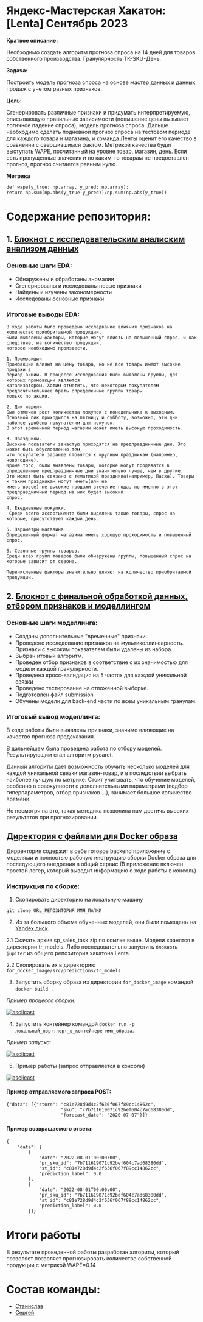 # Яндекс-Мастерская Хакатон: [Lenta] Сентябрь 2023

**Краткое описание:**

Необходимо создать алгоритм прогноза спроса на 14 дней для товаров собственного
производства. Гранулярность ТК-SKU-День.

**Задача:**

Построить модель прогноза спроса на основе мастер данных и данных продаж с учетом разных
признаков.

**Цель:**

Сгенерировать различные признаки и придумать интерпретируемую, описывающую правильные
зависимости (повышение цены вызывает логичное падение спроса), модель прогноза спроса.
Дальше необходимо сделать подневной прогноз спроса на тестовом периоде для каждого товара
и магазина, и команда Ленты оценит его качество в сравнении с свершившимся фактом.
Метрикой качества будет выступать WAPE, посчитанный на уровне товар, магазин, день. Если
есть пропущенные значения и по каким-то товарам не предоставлен прогноз, прогноз считается
равным нулю.

**Метрика**
```
def wape(y_true: np.array, y_pred: np.array):
return np.sum(np.abs(y_true-y_pred))/np.sum(np.abs(y_true))
```

# Содержание репозитория:

## 1. [Блокнот с исследовательским аналиским анализом данных](https://github.com/GreyGreyWolf/Hackathons/blob/master/Lenta/lenta_x_hackathon_eda_by_ds_team_17.ipynb)
### Основные шаги EDA:
 - Обнаружены и обработаны аномалии
 - Сгенерированы и исследованы новые признаки
 - Найдены и изучены закономерности
 - Исследованы основные признаки

### Итоговые выводы EDA:

    В ходе работы было проведено исследвание влияния признаков на количество приобритаемой продукции.
    Были выявлены факторы, которые могут влиять на повышенный спрос, и как следствие, на количество продукции,
    которое необходимо произвести.
    
    1. Промоакции
    Промоакции влияют на цену товара, но не все товары имеют высокие продажи в 
    период акции. В процессе исследования были выявлены группы, для которых промоакции являются 
    катализатором. Хотим отметить, что некоторым покупателям предпочтительннее брать определенные группы товары
    только по акции.
    
    2. Дни недели
    Был отмечен рост количества покупок с понедельника к выходным. 
    Основной пик приходился на пятницу и субботу, возможно, эти дни наболее удобены покупателям для покупок.
    В этот временной период магазин может иметь высокую проходимость.
    
    3. Праздники.
    Высокие показатели зачастую приходятся на предпраздничные дни. Это может быть обусловленно тем, 
    что покупатели заранее гтовятся к крупным праздникам (например, новогодние). 
    Кроме того, были выявлены товары, которые могут продаватся в 
    определенные предпраздничные дни значительно лучше, чем в другие. 
    Это может быть связано с тематикой праздника(например, Пасха). Товары к таким праздникам могут иметь(или не 
    иметь вовсе) не высокие продажи втечение года, но именно в этот предпраздничный период на них будет высокий 
    спрос.
    
    4. Ежедневные покупки.
     Среди всего ассортимента были выделены такие товары, спрос на которые, присутствует каждый день.
    
    5. Параметры магазина
    Определенный формат магазина иметь хорошую проходимость и повышенный спрос.
    
    6. Сезонные группы товаров.
    Среди всех групп товаров были обнаружены группы, повышенный спрос на которые зависит от сезона.
    
    Перечисленные факторы значительно влияют на количество приобритаемой продукции.

## 2. [Блокнот с финальной обработкой данных, отбором признаков и моделлингом](https://github.com/GreyGreyWolf/Hackathons/blob/master/Lenta/lenta_x_hackathon_preprocessing_and_modelling_by_ds_team_17.ipynb)

### Основные шаги моделлинга:
 - Созданы дополнительные "временные" признаки.
 - Проведено исследование признаков на мультиколлинеарность. Признаки с высоким показателем были удалены из набора.
 - Выбран итовый алгоритм.
 - Проведен отбор признаков в соответствие с их значимостью для модели каждой гранулярности.
 - Проведена кросс-валидация на 5 частях для каждой уникальной связки
 - Проведено тестирование на отложенной выборке.
 - Подготовлен файл submission
 - Обучены модели для back-end части по всем уникальным гранулам.

### Итоговый вывод моделлинга:

В ходе работы были выявлены признаки, значимо влияющие на качество прогноза предсказания.

В дальнейшем была проведена работа по отбору моделей. Результирующим стал алгоритм pycaret.

Данный алгоритм дает возможность обучить несколько моделей для каждой уникальной связки магазин-товар, и в последствии выбрать наиболее лучшую по метрике. Стоит учитывать, что обучение 
моделей, особенно в совокупности с дополнительными параметрами (подбор гиперпараметров, отбор признаков ...), занимает большое количество времени.

Но несмотря на это, такая методика позволила нам достичь высоких результатов при прогнозировании.

## [Директория с файлами для Docker образа](https://github.com/GreyGreyWolf/Hackathons/tree/master/Lenta/for_docker_image)

Дирректория содержит в себе готовое backend приложение с моделями и полностью рабочую инструкцию сборки Docker образа для последующего внедрения 
в общий сервис (В приложение включен простой логер, который выводит информацию о ходе работы в консоль)

### Инструкция по сборке:

1. Скопировать директорию на локальную машину

`git clone URL_РЕПОЗИТОРИЯ ИМЯ_ПАПКИ`
		
2. Из за большого объема обученных моделей, они были помещены на [Yandex диск](https://disk.yandex.ru/d/TawXg5M18-nkrg).

2.1 Скачать архив sp_sales_task.zip по ссылке выше. Модели хранятся в директории tr_models.
    Либо последовательно запустить `блокноты jupiter` из общего репозитория хакатона Lenta.
		
2.2 Скопировать их в директорию `for_docker_image/src/predictions/tr_models`

3. Запустить сборку образа из директории `for_docker_image` командой `docker build .`

_Пример процесса сборки:_

[![asciicast](https://asciinema.org/a/OClN1P0RDmvSIjNcBpNBsFlz2.svg)](https://asciinema.org/a/OClN1P0RDmvSIjNcBpNBsFlz2)
	
4. Запустить контейнер командой `docker run -p локальный_порт:порт_в_контейнере имя_образа`.

 _Пример запуска:_

 [![asciicast](https://asciinema.org/a/zfGiS1ZnbQteN73Ik2YSmzknH.svg)](https://asciinema.org/a/zfGiS1ZnbQteN73Ik2YSmzknH)			
	
5. Пример работы (запрос отправляется в консоли)

 [![asciicast](https://asciinema.org/a/UTZ8gMyOG71faVY53UhTQllan.svg)](https://asciinema.org/a/UTZ8gMyOG71faVY53UhTQllan)	

#### Пример отправляемого запроса POST:


```
{"data": [{"store": "c81e728d9d4c2f636f067f89cc14862c",
                    "sku": "c7b711619071c92bef604c7ad68380dd",
                    "forecast_date": "2020-07-07"}]}
```


#### Пример возвращаемого ответа:


```
{
    "data": [
        {
            "date": "2022-08-01T00:00:00",
            "pr_sku_id": "7b711619071c92bef604c7ad68380dd",
            "st_id": "c81e728d9d4c2f636f067f89cc14862cc",
            "prediction_label": 0.0
        },
        {
            "date": "2022-08-01T00:00:00",
            "pr_sku_id": "7b711619071c92bef604c7ad68380dd",
            "st_id": "c81e728d9d4c2f636f067f89cc14862cc",
            "prediction_label": 0.0
        }]}
```	

# Итоги работы
В результате проведенной работы разработан алгоритм, который позволяет позволяет прогнозировать количество собственной продукции с метрикой WAPE=0.14

# Состав команды:

- [Станислав](https://github.com/GreyGreyWolf)
- [Сергей](https://github.com/OmanSK)
